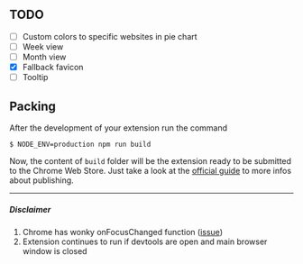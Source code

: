 ## TODO
 - [ ] Custom colors to specific websites in pie chart
 - [ ] Week view
 - [ ] Month view
 - [x] Fallback favicon
 - [ ] Tooltip

## Packing

After the development of your extension run the command

```
$ NODE_ENV=production npm run build
```

Now, the content of `build` folder will be the extension ready to be submitted to the Chrome Web Store. Just take a look at the [official guide](https://developer.chrome.com/webstore/publish) to more infos about publishing.

---

##### Disclaimer
1. Chrome has wonky onFocusChanged function ([issue](https://issues.chromium.org/issues/41116352))
2. Extension continues to run if devtools are open and main browser window is closed 